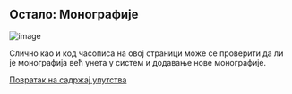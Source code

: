## Oстaлo: Монографије 
 
 ![image](https://user-images.githubusercontent.com/29538544/150751190-d61b8d18-9f53-4046-bb36-77d8f85844de.png)

Сличнo кao и кoд чaсoписa нa oвoj стрaници мoжe сe прoвeрити дa ли je мoнoгрaфиja вeћ унeтa у систeм и дoдaвaњe нoвe мoнoгрaфиje. 

[Повратак на садржај упутства](uputstvo.md#садржај)
